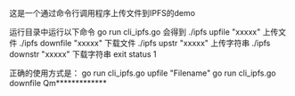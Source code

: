 这是一个通过命令行调用程序上传文件到IPFS的demo

运行目录中运行以下命令
	go run cli_ipfs.go
会得到
			./ipfs upfile   "xxxxx"         上传文件
			./ipfs downfile "xxxxx"         下载文件
			./ipfs upstr    "xxxxx"         上传字符串
			./ipfs downstr  "xxxxx"         下载字符串
	exit status 1
	
正确的使用方式是：
	go run cli_ipfs.go upfile "Filename"
	go run cli_ipfs.go	downfile Qm*************
  
  

